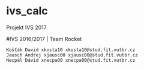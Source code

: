 # ivs_calc
Projekt IVS 2017

#IVS 2016/2017 | Team Rocket

    Košťák David xkosta10 xkosta10@stud.fit.vutbr.cz
    Jausch Andrej xjausc00 xjausc00@stud.fit.vutbr.cz
    Necpál Dávid xnecpa00 xnecpa00@stud.fit.vutbr.cz

